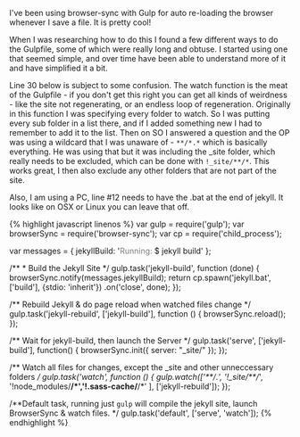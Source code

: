 ---
---
I've been using browser-sync with Gulp for auto re-loading the browser whenever I save a file. It is pretty cool!

When I was researching how to do this I found a few different ways to do the Gulpfile, some of which were really long and obtuse. I started using one that seemed simple, and over time have been able to understand more of it and have simplified it a bit.

Line 30 below is subject to some confusion. The watch function is the meat of the Gulpfile - if you don't get this right you can get all kinds of weirdness - like the site not regenerating, or an endless loop of regeneration. Originally in this function I was specifying every folder to watch. So I was putting every sub folder in a list there, and if I added something new I had to remember to add it to the list. Then on SO I answered a question and the OP was using a wildcard that I was unaware of - `**/*.*` which is basically everything. He was using that but it was including the _site folder, which really needs to be excluded, which can be done with `!_site/**/*`. This works great, I then also exclude any other folders that are not part of the site.

Also, I am using a PC, line #12 needs to have the .bat at the end of jekyll. It looks like on OSX or Linux you can leave that off.

 {% highlight javascript linenos %}
var gulp        = require('gulp');
var browserSync = require('browser-sync');
var cp          = require('child_process');

var messages = {
    jekyllBuild: '<span style="color: grey">Running:</span> $ jekyll build'
};

/** * Build the Jekyll Site */
gulp.task('jekyll-build', function (done) {
    browserSync.notify(messages.jekyllBuild);
    return cp.spawn('jekyll.bat', ['build'], {stdio: 'inherit'})
        .on('close', done);
});

/** Rebuild Jekyll & do page reload when watched files change */
gulp.task('jekyll-rebuild', ['jekyll-build'], function () {
    browserSync.reload();
});

/** Wait for jekyll-build, then launch the Server */
gulp.task('serve', ['jekyll-build'], function() {
    browserSync.init({
        server: "_site/"
    });
});

/** Watch all files for changes, except the _site and other unneccessary folders */
gulp.task('watch', function () {
    gulp.watch(['**/*.*', '!_site/**/*', '!node_modules/**/*','!.sass-cache/**/*' ], ['jekyll-rebuild']);
});

/**Default task, running just `gulp` will compile the jekyll site, launch BrowserSync & watch files. */
gulp.task('default', ['serve', 'watch']);
{% endhighlight %}
